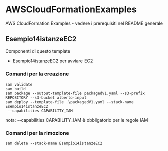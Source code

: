 # AWSCloudFormationExamples
AWS CloudFormation Examples - vedere i prerequisiti nel README generale

## Esempio14istanzeEC2
Componenti di questo template
- Esempio14istanzeEC2 per avviare EC2

### Comandi per la creazione
```
sam validate
sam build
sam package --output-template-file packagedV1.yaml --s3-prefix REPOSITORY --s3-bucket alberto-input
sam deploy --template-file .\packagedV1.yaml --stack-name Esempio14istanzeEC2
 --capabilities CAPABILITY_IAM 
```
nota: --capabilities CAPABILITY_IAM è obbligatorio per le regole IAM

### Comandi per la rimozione
```
sam delete --stack-name Esempio14istanzeEC2
```

